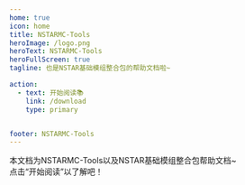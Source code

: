 ```yaml
---
home: true
icon: home
title: NSTARMC-Tools
heroImage: /logo.png
heroText: NSTARMC-Tools
heroFullScreen: true
tagline: 也是NSTAR基础模组整合包的帮助文档啦~

action:
  - text: 开始阅读📚
    link: /download
    type: primary


footer: NSTARMC-Tools
---
```


本文档为NSTARMC-Tools以及NSTAR基础模组整合包帮助文档~  
点击“开始阅读”以了解吧！
